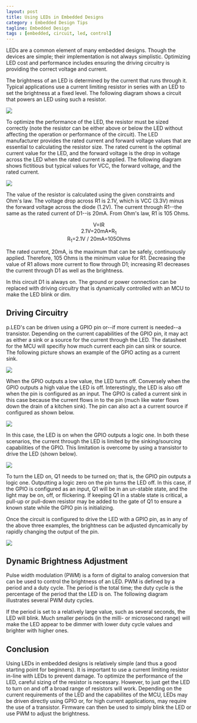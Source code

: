 ```yaml
---
layout: post
title: Using LEDs in Embedded Designs
category : Embedded Design Tips
tagline: Embedded Design
tags : [embedded, circuit, led, control]
---
```


LEDs are a common element of many embedded designs.  Though the devices are simple; their implementation is not always simplistic.  Optimizing LED cost and performance includes ensuring the driving circuitry is providing the correct voltage and current.

The brightness of an LED is determined by the current that runs through it.  Typical applications use a current limiting resistor in series with an LED to set the brightness at a fixed level.  The following diagram shows a circuit that powers an LED using such a resistor.

<img class="post_image_tall" src="{{ BASE_PATH }}/images/LED-circuit.png" />

To optimize the performance of the LED, the resistor must be sized correctly (note the resistor can be either above or below the LED without affecting the operation or performance of the circuit).  The LED manufacturer provides the rated current and forward voltage values that are essential to calculating the resistor size.  The rated current is the optimal current value for the LED, and the forward voltage is the drop in voltage across the LED when the rated current is applied.  The following diagram shows fictitious but typical values for VCC, the forward voltage, and the rated current.

<img class="post_image_tall" src="{{ BASE_PATH }}/images/LED-circuit-annotated.png" />

The value of the resistor is calculated using the given constraints and Ohm's law.  The voltage drop across R1 is 2.1V, which is VCC (3.3V) minus the forward voltage across the diode (1.2V).  The current through R1--the same as the rated current of D1--is 20mA.  From Ohm's law, R1 is 105 Ohms.

<p style="text-align: center">
V=IR<br/>
2.1V=20mA*R<sub>1</sub><br/>
R<sub>1</sub>=2.1V / 20mA=105Ohms<br/>
</p>

The rated current, 20mA, is the maximum that can be safely, continuously applied.  Therefore, 105 Ohms is the minimum value for R1.  Decreasing the value of R1 allows more current to flow through D1; increasing R1 decreases the current through D1 as well as the brightness.

In this circuit D1 is always on.  The ground or power connection can be replaced with driving circuitry that is dynamically controlled with an MCU to make the LED blink or dim.

## Driving Circuitry

p.LED's can be driven using a GPIO pin or--if more current is needed--a transistor.  Depending on the current capabilities of the GPIO pin, it may act as either a sink or a source for the current through the LED.  The datasheet for the MCU will specifiy how much current each pin can sink or source.  The following picture shows an example of the GPIO acting as a current sink.

<img class="post_image_tall" src="{{ BASE_PATH }}/images/LED-GPIO-sink.png" />


When the GPIO outputs a low value, the LED turns off.  Conversely when the GPIO outputs a high value the LED is off.  Interestingly, the LED is also off when the pin is configured as an input.  The GPIO is called a current sink in this case because the current flows in to the pin (much like water flows down the drain of a kitchen sink).  The pin can also act a a current source if configured as shown below.

<img class="post_image_tall" src="{{ BASE_PATH }}/images/LED-GPIO-source.png" />

In this case, the LED is on when the GPIO outputs a logic one.  In both these scenarios, the current through the LED is limited by the sinking/sourcing capabilities of the GPIO.  This limitation is overcome by using a transistor to drive the LED (shown below).

<img class="post_image_tall" src="{{ BASE_PATH }}/images/LED-NMOS.png" />

To turn the LED on, Q1 needs to be turned on; that is, the GPIO pin outputs a logic one.  Outputting a logic zero on the pin turns the LED off.  In this case, if the GPIO is configured as an input, Q1 will be in an un-stable state, and the light may be on, off, or flickering.  If keeping Q1 in a stable state is critical, a pull-up or pull-down resistor may be added to the gate of Q1 to ensure a known state while the GPIO pin is initializing.

Once the circuit is configured to drive the LED with a GPIO pin, as in any of the above three examples, the brightness can be adjusted dyncamically by rapidly changing the output of the pin.

<img class="post_image" src="{{ BASE_PATH }}/images/pwm-plot.jpg" />

## Dynamic Brightness Adjustment

Pulse width modulation (PWM) is a form of digital to analog conversion that can be used to control the brightness of an LED.  PWM is defined by a period and a duty cycle.  The period is the total time; the duty cycle is the percentage of the period that the LED is on.  The following diagram illustrates several PWM duty cycles.

If the period is set to a relatively large value, such as several seconds, the LED will blink.  Much smaller periods (in the milli- or microsecond range) will make the LED appear to be dimmer with lower duty cycle values and brighter with higher ones.

## Conclusion

Using LEDs in embedded designs is relatively simple (and thus a good starting point for beginners).  It is important to use a current limiting resistor in-line with LEDs to prevent damage.  To optimize the performance of the LED, careful sizing of the resistor is necessary.  However, to just get the LED to turn on and off a broad range of resistors will work.  Depending on the current requirements of the LED and the capabilites of the MCU, LEDs may be driven directly using GPIO or, for high current applications, may require the use of a transistor.  Firmware can then be used to simply blink the LED or use PWM to adjust the brightness.


